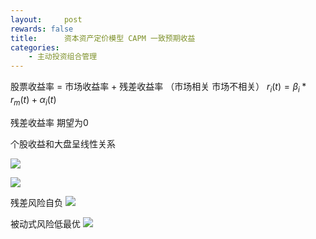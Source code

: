 ```yaml
---
layout:     post
rewards: false
title:      资本资产定价模型 CAPM 一致预期收益
categories:
    - 主动投资组合管理
---
```


股票收益率 = 市场收益率 + 残差收益率 （市场相关 市场不相关）
$r_{i}\left ( t \right )= \beta_{i}\ast r_{m}\left ( t \right ) + \alpha_{i}\left ( t \right )$

残差收益率 期望为0

个股收益和大盘呈线性关系

![](https://ws3.sinaimg.cn/large/0069RVTdgy1fv9hktd6xqj314m0qydhe.jpg)

![](https://ws1.sinaimg.cn/large/0069RVTdgy1fv9hlb1zm7j31kw0swtbs.jpg)

残差风险自负
![](https://ws3.sinaimg.cn/large/0069RVTdgy1fv9hllwwtlj31kw08mwft.jpg)

被动式风险低最优
![](https://ws2.sinaimg.cn/large/0069RVTdgy1fv9hlppk6fj311208kt93.jpg)




